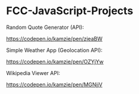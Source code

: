 # FCC-JavaScript-Projects

Random Quote Generator (API):

https://codepen.io/kamzie/pen/zjeaBW

Simple Weather App (Geolocation API):

https://codepen.io/kamzie/pen/OZYjYw

Wikipedia Viewer API:

https://codepen.io/kamzie/pen/MGNjjV

